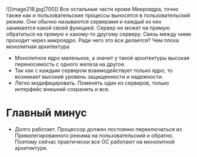![[image218.jpg|700]]
Все остальные части кроме Микроядра, точно также как и пользовательские процессы выносятся в пользовательский режим. Они обычно называются серверами и каждый из них занимается какой своей функцией.
Сервер не может на прямую обратиться на прямую к какому-то другому серверу. Связь между ними проходит через микроядро.
Ради чего это все делается? Чем плоха монолитная архитектура
- Монолитное ядро маленькое, а значит у такой архитектуры высокая переносимость с одного железа на другое.
- Так как с каждым сервером взаимодействует только ядро, то возникает высокий уровень защищенности и надежности.
- Легко модифицировать. Поменять один из серверов, только интерфейс внешний сохранить и все. 
# Главный минус
- Долго работает. Процессор должен постоянно переключаться из Привилегированного режима на пользовательский и обратно. Поэтому сейчас практически все ОС работают на монолитной архитектуре. 


